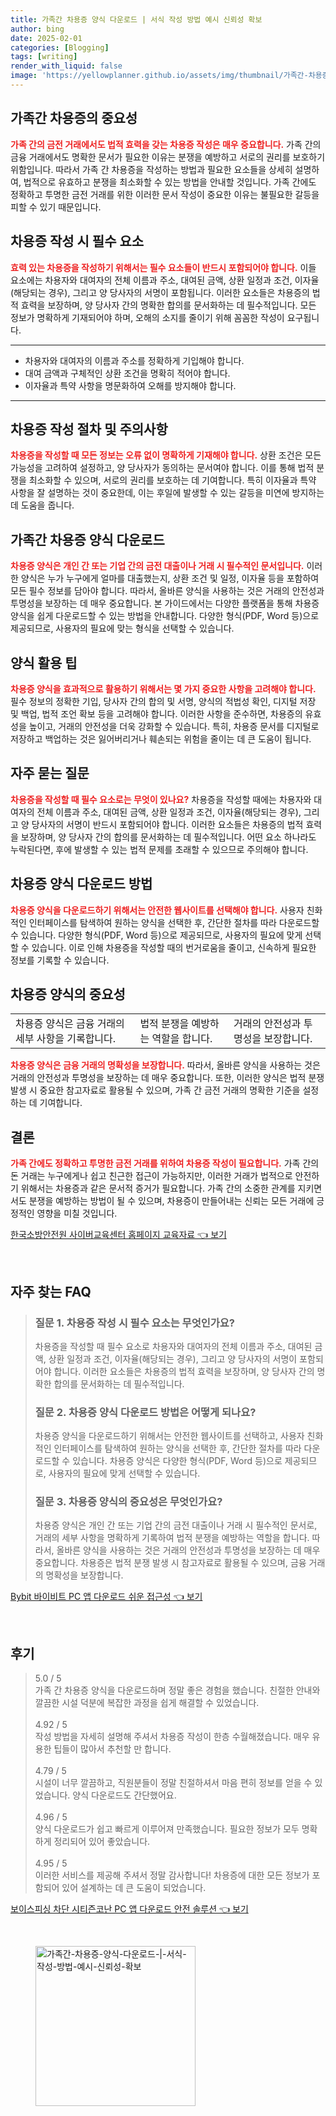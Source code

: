 ```yaml
---
title: 가족간 차용증 양식 다운로드 | 서식 작성 방법 예시 신뢰성 확보
author: bing
date: 2025-02-01
categories: [Blogging]
tags: [writing]
render_with_liquid: false
image: 'https://yellowplanner.github.io/assets/img/thumbnail/가족간-차용증-양식-다운로드-|-서식-작성-방법-예시-신뢰성-확보.webp'
---
```



<h2 id='가족간 차용증의 중요성'>가족간 차용증의 중요성</h2>

<p><b><span style="color: #ee2323;">가족 간의 금전 거래에서도 법적 효력을 갖는 차용증 작성은 매우 중요합니다.</span></b> 가족 간의 금융 거래에서도 명확한 문서가 필요한 이유는 분쟁을 예방하고 서로의 권리를 보호하기 위함입니다. 따라서 가족 간 차용증을 작성하는 방법과 필요한 요소들을 상세히 설명하여, 법적으로 유효하고 분쟁을 최소화할 수 있는 방법을 안내할 것입니다. 가족 간에도 정확하고 투명한 금전 거래를 위한 이러한 문서 작성이 중요한 이유는 불필요한 갈등을 피할 수 있기 때문입니다.</p>

<h2 id='차용증 작성 시 필수 요소'>차용증 작성 시 필수 요소</h2>

<p><b><span style="color: #ee2323;">효력 있는 차용증을 작성하기 위해서는 필수 요소들이 반드시 포함되어야 합니다.</span></b> 이들 요소에는 차용자와 대여자의 전체 이름과 주소, 대여된 금액, 상환 일정과 조건, 이자율(해당되는 경우), 그리고 양 당사자의 서명이 포함됩니다. 이러한 요소들은 차용증의 법적 효력을 보장하며, 양 당사자 간의 명확한 합의를 문서화하는 데 필수적입니다. 모든 정보가 명확하게 기재되어야 하며, 오해의 소지를 줄이기 위해 꼼꼼한 작성이 요구됩니다.</p>

<hr />

<ul>
    <li>차용자와 대여자의 이름과 주소를 정확하게 기입해야 합니다.</li>
    <li>대여 금액과 구체적인 상환 조건을 명확히 적어야 합니다.</li>
    <li>이자율과 특약 사항을 명문화하여 오해를 방지해야 합니다.</li>
</ul>

<hr />

<h2 id='차용증 작성 절차 및 주의사항'>차용증 작성 절차 및 주의사항</h2>

<p><b><span style="color: #ee2323;">차용증을 작성할 때 모든 정보는 오류 없이 명확하게 기재해야 합니다.</span></b> 상환 조건은 모든 가능성을 고려하여 설정하고, 양 당사자가 동의하는 문서여야 합니다. 이를 통해 법적 분쟁을 최소화할 수 있으며, 서로의 권리를 보호하는 데 기여합니다. 특히 이자율과 특약 사항을 잘 설명하는 것이 중요한데, 이는 후일에 발생할 수 있는 갈등을 미연에 방지하는 데 도움을 줍니다.</p>

<h2 id='가족간 차용증 양식 다운로드'>가족간 차용증 양식 다운로드</h2>

<p><b><span style="color: #ee2323;">차용증 양식은 개인 간 또는 기업 간의 금전 대출이나 거래 시 필수적인 문서입니다.</span></b> 이러한 양식은 누가 누구에게 얼마를 대출했는지, 상환 조건 및 일정, 이자율 등을 포함하여 모든 필수 정보를 담아야 합니다. 따라서, 올바른 양식을 사용하는 것은 거래의 안전성과 투명성을 보장하는 데 매우 중요합니다. 본 가이드에서는 다양한 플랫폼을 통해 차용증 양식을 쉽게 다운로드할 수 있는 방법을 안내합니다. 다양한 형식(PDF, Word 등)으로 제공되므로, 사용자의 필요에 맞는 형식을 선택할 수 있습니다.</p>

<h2 id='양식 활용 팁'>양식 활용 팁</h2>

<p><b><span style="color: #ee2323;">차용증 양식을 효과적으로 활용하기 위해서는 몇 가지 중요한 사항을 고려해야 합니다.</span></b> 필수 정보의 정확한 기입, 당사자 간의 합의 및 서명, 양식의 적법성 확인, 디지털 저장 및 백업, 법적 조언 확보 등을 고려해야 합니다. 이러한 사항을 준수하면, 차용증의 유효성을 높이고, 거래의 안전성을 더욱 강화할 수 있습니다. 특히, 차용증 문서를 디지털로 저장하고 백업하는 것은 잃어버리거나 훼손되는 위험을 줄이는 데 큰 도움이 됩니다.</p>

<h2 id='자주 묻는 질문'>자주 묻는 질문</h2>

<p><b><span style="color: #ee2323;">차용증을 작성할 때 필수 요소로는 무엇이 있나요?</span></b> 차용증을 작성할 때에는 차용자와 대여자의 전체 이름과 주소, 대여된 금액, 상환 일정과 조건, 이자율(해당되는 경우), 그리고 양 당사자의 서명이 반드시 포함되어야 합니다. 이러한 요소들은 차용증의 법적 효력을 보장하며, 양 당사자 간의 합의를 문서화하는 데 필수적입니다. 어떤 요소 하나라도 누락된다면, 후에 발생할 수 있는 법적 문제를 초래할 수 있으므로 주의해야 합니다.</p>

<h2 id='차용증 양식 다운로드 방법'>차용증 양식 다운로드 방법</h2>

<p><b><span style="color: #ee2323;">차용증 양식을 다운로드하기 위해서는 안전한 웹사이트를 선택해야 합니다.</span></b> 사용자 친화적인 인터페이스를 탐색하여 원하는 양식을 선택한 후, 간단한 절차를 따라 다운로드할 수 있습니다. 다양한 형식(PDF, Word 등)으로 제공되므로, 사용자의 필요에 맞게 선택할 수 있습니다. 이로 인해 차용증을 작성할 때의 번거로움을 줄이고, 신속하게 필요한 정보를 기록할 수 있습니다.</p>

<h2 id='차용증 양식의 중요성'>차용증 양식의 중요성</h2>

<table>
    <tr>
        <td>차용증 양식은 금융 거래의 세부 사항을 기록합니다.</td>
        <td>법적 분쟁을 예방하는 역할을 합니다.</td>
        <td>거래의 안전성과 투명성을 보장합니다.</td>
    </tr>
</table>

<p><b><span style="color: #ee2323;">차용증 양식은 금융 거래의 명확성을 보장합니다.</span></b> 따라서, 올바른 양식을 사용하는 것은 거래의 안전성과 투명성을 보장하는 데 매우 중요합니다. 또한, 이러한 양식은 법적 분쟁 발생 시 중요한 참고자료로 활용될 수 있으며, 가족 간 금전 거래의 명확한 기준을 설정하는 데 기여합니다.</p>

<h2 id='결론'>결론</h2>

<p><b><span style="color: #ee2323;">가족 간에도 정확하고 투명한 금전 거래를 위하여 차용증 작성이 필요합니다.</span></b> 가족 간의 돈 거래는 누구에게나 쉽고 친근한 접근이 가능하지만, 이러한 거래가 법적으로 안전하기 위해서는 차용증과 같은 문서적 증거가 필요합니다. 가족 간의 소중한 관계를 지키면서도 분쟁을 예방하는 방법이 될 수 있으며, 차용증이 만들어내는 신뢰는 모든 거래에 긍정적인 영향을 미칠 것입니다.</p>


<p><a class="click-button" title="한국소방안전원 사이버교육센터 홈페이지 교육자료" href="https://yellowplanner.github.io/posts/%ED%95%9C%EA%B5%AD%EC%86%8C%EB%B0%A9%EC%95%88%EC%A0%84%EC%9B%90-%EC%82%AC%EC%9D%B4%EB%B2%84%EA%B5%90%EC%9C%A1%EC%84%BC%ED%84%B0-%ED%99%88%ED%8E%98%EC%9D%B4%EC%A7%80-%EA%B5%90%EC%9C%A1%EC%9E%90%EB%A3%8C/" rel="dofollow">한국소방안전원 사이버교육센터 홈페이지 교육자료 👈 보기</a></p><br>
<h2 id='자주_찾는_FAQ'>자주 찾는 FAQ</h2>
<div itemscope="" itemtype="https://schema.org/FAQPage"> 
<blockquote> 
<div itemscope="" itemprop="mainEntity" itemtype="https://schema.org/Question"> 
<h3 itemprop="name">질문 1. 차용증 작성 시 필수 요소는 무엇인가요?</h3> 
<div itemscope="" itemprop="acceptedAnswer" itemtype="https://schema.org/Answer"> 
<span itemprop="text"> 
<p>차용증을 작성할 때 필수 요소로 차용자와 대여자의 전체 이름과 주소, 대여된 금액, 상환 일정과 조건, 이자율(해당되는 경우), 그리고 양 당사자의 서명이 포함되어야 합니다. 이러한 요소들은 차용증의 법적 효력을 보장하며, 양 당사자 간의 명확한 합의를 문서화하는 데 필수적입니다.</p> 
</span> 
</div> 
</div> 

<div itemscope="" itemprop="mainEntity" itemtype="https://schema.org/Question"> 
<h3 itemprop="name">질문 2. 차용증 양식 다운로드 방법은 어떻게 되나요?</h3> 
<div itemscope="" itemprop="acceptedAnswer" itemtype="https://schema.org/Answer"> 
<span itemprop="text"> 
<p>차용증 양식을 다운로드하기 위해서는 안전한 웹사이트를 선택하고, 사용자 친화적인 인터페이스를 탐색하여 원하는 양식을 선택한 후, 간단한 절차를 따라 다운로드할 수 있습니다. 차용증 양식은 다양한 형식(PDF, Word 등)으로 제공되므로, 사용자의 필요에 맞게 선택할 수 있습니다.</p> 
</span> 
</div> 
</div> 

<div itemscope="" itemprop="mainEntity" itemtype="https://schema.org/Question"> 
<h3 itemprop="name">질문 3. 차용증 양식의 중요성은 무엇인가요?</h3> 
<div itemscope="" itemprop="acceptedAnswer" itemtype="https://schema.org/Answer"> 
<span itemprop="text"> 
<p>차용증 양식은 개인 간 또는 기업 간의 금전 대출이나 거래 시 필수적인 문서로, 거래의 세부 사항을 명확하게 기록하여 법적 분쟁을 예방하는 역할을 합니다. 따라서, 올바른 양식을 사용하는 것은 거래의 안전성과 투명성을 보장하는 데 매우 중요합니다. 차용증은 법적 분쟁 발생 시 참고자료로 활용될 수 있으며, 금융 거래의 명확성을 보장합니다.</p> 
</span> 
</div> 
</div> 
</blockquote> 
</div>
<p><a class="click-button" title="Bybit 바이비트 PC 앱 다운로드 쉬운 접근성" href="https://yellowplanner.github.io/posts/Bybit-%EB%B0%94%EC%9D%B4%EB%B9%84%ED%8A%B8-PC-%EC%95%B1-%EB%8B%A4%EC%9A%B4%EB%A1%9C%EB%93%9C-%EC%89%AC%EC%9A%B4-%EC%A0%91%EA%B7%BC%EC%84%B1/" rel="dofollow">Bybit 바이비트 PC 앱 다운로드 쉬운 접근성 👈 보기</a></p><br>
<h2 id='후기'>후기</h2>
<div itemscope itemtype="https://schema.org/Product">
  <blockquote>
  <div itemprop="review" itemscope itemtype="https://schema.org/Review">
      <div itemprop="reviewRating" itemscope itemtype="https://schema.org/Rating"> <span itemprop="ratingValue">5.0</span> / <span itemprop="bestRating">5</span> </div>
      <span itemprop="reviewBody">가족 간 차용증 양식을 다운로드하며 정말 좋은 경험을 했습니다. 친절한 안내와 깔끔한 시설 덕분에 복잡한 과정을 쉽게 해결할 수 있었습니다.</span>
  </div>
  <br>
  <div itemprop="review" itemscope itemtype="https://schema.org/Review">
      <div itemprop="reviewRating" itemscope itemtype="https://schema.org/Rating"> <span itemprop="ratingValue">4.92</span> / <span itemprop="bestRating">5</span> </div>
      <span itemprop="reviewBody">작성 방법을 자세히 설명해 주셔서 차용증 작성이 한층 수월해졌습니다. 매우 유용한 팁들이 많아서 추천할 만 합니다.</span>
  </div>
  <br>
  <div itemprop="review" itemscope itemtype="https://schema.org/Review">
      <div itemprop="reviewRating" itemscope itemtype="https://schema.org/Rating"> <span itemprop="ratingValue">4.79</span> / <span itemprop="bestRating">5</span> </div>
      <span itemprop="reviewBody">시설이 너무 깔끔하고, 직원분들이 정말 친절하셔서 마음 편히 정보를 얻을 수 있었습니다. 양식 다운로드도 간단했어요.</span>
  </div>
  <br>
  <div itemprop="review" itemscope itemtype="https://schema.org/Review">
      <div itemprop="reviewRating" itemscope itemtype="https://schema.org/Rating"> <span itemprop="ratingValue">4.96</span> / <span itemprop="bestRating">5</span> </div>
      <span itemprop="reviewBody">양식 다운로드가 쉽고 빠르게 이루어져 만족했습니다. 필요한 정보가 모두 명확하게 정리되어 있어 좋았습니다.</span>
  </div>
  <br>
  <div itemprop="review" itemscope itemtype="https://schema.org/Review">
      <div itemprop="reviewRating" itemscope itemtype="https://schema.org/Rating"> <span itemprop="ratingValue">4.95</span> / <span itemprop="bestRating">5</span> </div>
      <span itemprop="reviewBody">이러한 서비스를 제공해 주셔서 정말 감사합니다! 차용증에 대한 모든 정보가 포함되어 있어 설계하는 데 큰 도움이 되었습니다.</span>
  </div>
  </blockquote>
</div>
<p><a class="click-button" title="보이스피싱 차단 시티즌코난 PC 앱 다운로드 안전 솔루션" href="https://yellowplanner.github.io/posts/%EB%B3%B4%EC%9D%B4%EC%8A%A4%ED%94%BC%EC%8B%B1-%EC%B0%A8%EB%8B%A8-%EC%8B%9C%ED%8B%B0%EC%A6%8C%EC%BD%94%EB%82%9C-PC-%EC%95%B1-%EB%8B%A4%EC%9A%B4%EB%A1%9C%EB%93%9C-%EC%95%88%EC%A0%84-%EC%86%94%EB%A3%A8%EC%85%98/" rel="dofollow">보이스피싱 차단 시티즌코난 PC 앱 다운로드 안전 솔루션 👈 보기</a></p><br>
<figure class="image"><img src="https://yellowplanner.github.io/assets/img/thumbnail/가족간-차용증-양식-다운로드-|-서식-작성-방법-예시-신뢰성-확보.webp" alt="가족간-차용증-양식-다운로드-|-서식-작성-방법-예시-신뢰성-확보" width="256" height="256"></figure>